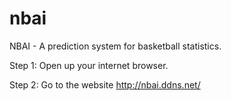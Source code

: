# nbai
NBAI - A prediction system for basketball statistics.

Step 1:
	Open up your internet browser.

Step 2:
	Go to the website http://nbai.ddns.net/
